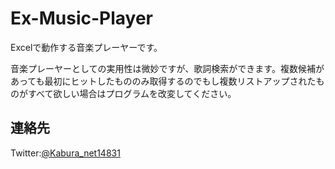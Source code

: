 # Ex-Music-Player
Excelで動作する音楽プレーヤーです。

音楽プレーヤーとしての実用性は微妙ですが、歌詞検索ができます。複数候補があっても最初にヒットしたもののみ取得するのでもし複数リストアップされたものがすべて欲しい場合はプログラムを改変してください。

## 連絡先

Twitter:[@Kabura_net14831](https://twitter.com/Kabura_net14831)
